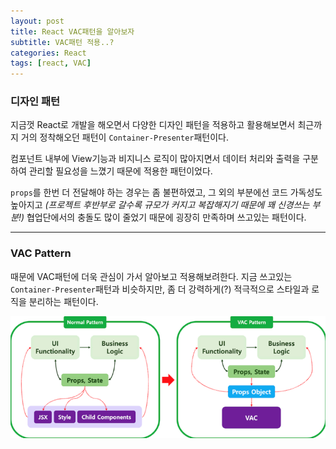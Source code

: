 ```yaml
---
layout: post
title: React VAC패턴을 알아보자 
subtitle: VAC패턴 적용..?
categories: React
tags: [react, VAC]
---
```


### 디자인 패턴

지금껏 React로 개발을 해오면서 다양한 디자인 패턴을 적용하고 활용해보면서
최근까지 거의 정착해오던 패턴이 `Container-Presenter`패턴이다.

컴포넌트 내부에 View기능과 비지니스 로직이 많아지면서 데이터 처리와 출력을 구분하여 관리할 필요성을 느꼈기 때문에 적용한 패턴이었다.

`props`를 한번 더 전달해야 하는 경우는 좀 불편하였고,
그 외의 부분에선 코드 가독성도 높아지고 *(프로젝트 후반부로 갈수록 규모가 커지고 복잡해지기 때문에 꽤 신경쓰는 부분!)* 협업단에서의 충돌도 많이 줄었기 때문에 굉장히 만족하며 쓰고있는 패턴이다.

---

### VAC Pattern

때문에 VAC패턴에 더욱 관심이 가서 알아보고 적용해보려한다.
지금 쓰고있는 `Container-Presenter`패턴과 비슷하지만, 좀 더 강력하게(?) 적극적으로 스타일과 로직을 분리하는 패턴이다.

![패턴이미지](../assets/images/post/reactVacPattern-01.png)

